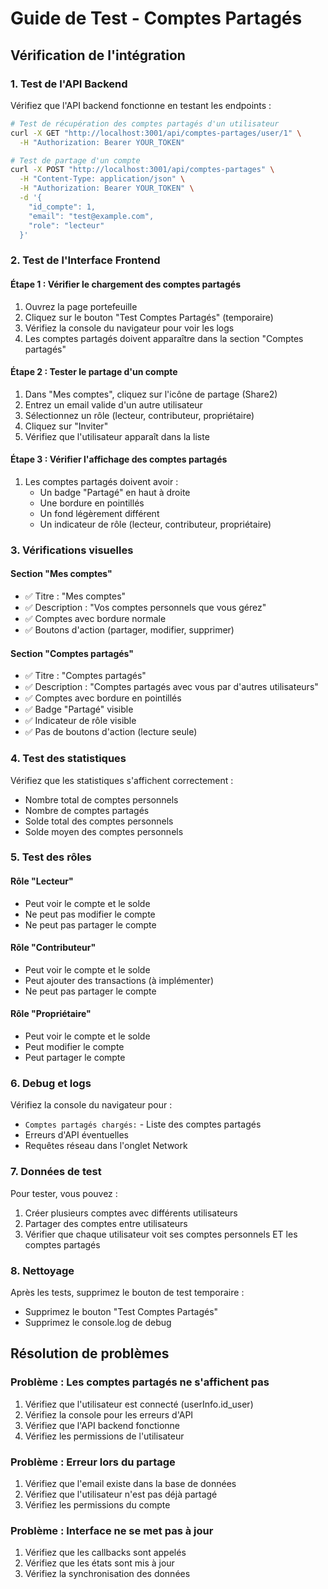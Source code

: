 # Guide de Test - Comptes Partagés

## Vérification de l'intégration

### 1. Test de l'API Backend

Vérifiez que l'API backend fonctionne en testant les endpoints :

```bash
# Test de récupération des comptes partagés d'un utilisateur
curl -X GET "http://localhost:3001/api/comptes-partages/user/1" \
  -H "Authorization: Bearer YOUR_TOKEN"

# Test de partage d'un compte
curl -X POST "http://localhost:3001/api/comptes-partages" \
  -H "Content-Type: application/json" \
  -H "Authorization: Bearer YOUR_TOKEN" \
  -d '{
    "id_compte": 1,
    "email": "test@example.com",
    "role": "lecteur"
  }'
```

### 2. Test de l'Interface Frontend

#### Étape 1 : Vérifier le chargement des comptes partagés
1. Ouvrez la page portefeuille
2. Cliquez sur le bouton "Test Comptes Partagés" (temporaire)
3. Vérifiez la console du navigateur pour voir les logs
4. Les comptes partagés doivent apparaître dans la section "Comptes partagés"

#### Étape 2 : Tester le partage d'un compte
1. Dans "Mes comptes", cliquez sur l'icône de partage (Share2)
2. Entrez un email valide d'un autre utilisateur
3. Sélectionnez un rôle (lecteur, contributeur, propriétaire)
4. Cliquez sur "Inviter"
5. Vérifiez que l'utilisateur apparaît dans la liste

#### Étape 3 : Vérifier l'affichage des comptes partagés
1. Les comptes partagés doivent avoir :
   - Un badge "Partagé" en haut à droite
   - Une bordure en pointillés
   - Un fond légèrement différent
   - Un indicateur de rôle (lecteur, contributeur, propriétaire)

### 3. Vérifications visuelles

#### Section "Mes comptes"
- ✅ Titre : "Mes comptes"
- ✅ Description : "Vos comptes personnels que vous gérez"
- ✅ Comptes avec bordure normale
- ✅ Boutons d'action (partager, modifier, supprimer)

#### Section "Comptes partagés"
- ✅ Titre : "Comptes partagés"
- ✅ Description : "Comptes partagés avec vous par d'autres utilisateurs"
- ✅ Comptes avec bordure en pointillés
- ✅ Badge "Partagé" visible
- ✅ Indicateur de rôle visible
- ✅ Pas de boutons d'action (lecture seule)

### 4. Test des statistiques

Vérifiez que les statistiques s'affichent correctement :
- Nombre total de comptes personnels
- Nombre de comptes partagés
- Solde total des comptes personnels
- Solde moyen des comptes personnels

### 5. Test des rôles

#### Rôle "Lecteur"
- Peut voir le compte et le solde
- Ne peut pas modifier le compte
- Ne peut pas partager le compte

#### Rôle "Contributeur"
- Peut voir le compte et le solde
- Peut ajouter des transactions (à implémenter)
- Ne peut pas partager le compte

#### Rôle "Propriétaire"
- Peut voir le compte et le solde
- Peut modifier le compte
- Peut partager le compte

### 6. Debug et logs

Vérifiez la console du navigateur pour :
- `Comptes partagés chargés:` - Liste des comptes partagés
- Erreurs d'API éventuelles
- Requêtes réseau dans l'onglet Network

### 7. Données de test

Pour tester, vous pouvez :
1. Créer plusieurs comptes avec différents utilisateurs
2. Partager des comptes entre utilisateurs
3. Vérifier que chaque utilisateur voit ses comptes personnels ET les comptes partagés

### 8. Nettoyage

Après les tests, supprimez le bouton de test temporaire :
- Supprimez le bouton "Test Comptes Partagés"
- Supprimez le console.log de debug

## Résolution de problèmes

### Problème : Les comptes partagés ne s'affichent pas
1. Vérifiez que l'utilisateur est connecté (userInfo.id_user)
2. Vérifiez la console pour les erreurs d'API
3. Vérifiez que l'API backend fonctionne
4. Vérifiez les permissions de l'utilisateur

### Problème : Erreur lors du partage
1. Vérifiez que l'email existe dans la base de données
2. Vérifiez que l'utilisateur n'est pas déjà partagé
3. Vérifiez les permissions du compte

### Problème : Interface ne se met pas à jour
1. Vérifiez que les callbacks sont appelés
2. Vérifiez que les états sont mis à jour
3. Vérifiez la synchronisation des données
